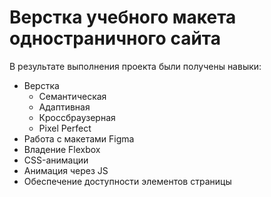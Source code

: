 # Верстка учебного макета одностраничного сайта

В результате выполнения проекта были получены навыки:

- Верстка
    - Семантическая
    - Адаптивная
    - Кроссбраузерная
    - Pixel Perfect
- Работа с макетами Figma
- Владение Flexbox
- CSS-анимации
- Анимация через JS
- Обеспечение доступности элементов страницы
